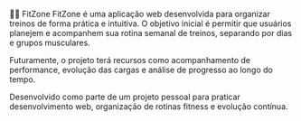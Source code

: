 🏋️‍♂️ FitZone
FitZone é uma aplicação web desenvolvida para organizar treinos de forma prática e intuitiva. O objetivo inicial é permitir que usuários planejem e acompanhem sua rotina semanal de treinos, separando por dias e grupos musculares.

Futuramente, o projeto terá recursos como acompanhamento de performance, evolução das cargas e análise de progresso ao longo do tempo.

Desenvolvido como parte de um projeto pessoal para praticar desenvolvimento web, organização de rotinas fitness e evolução contínua.

